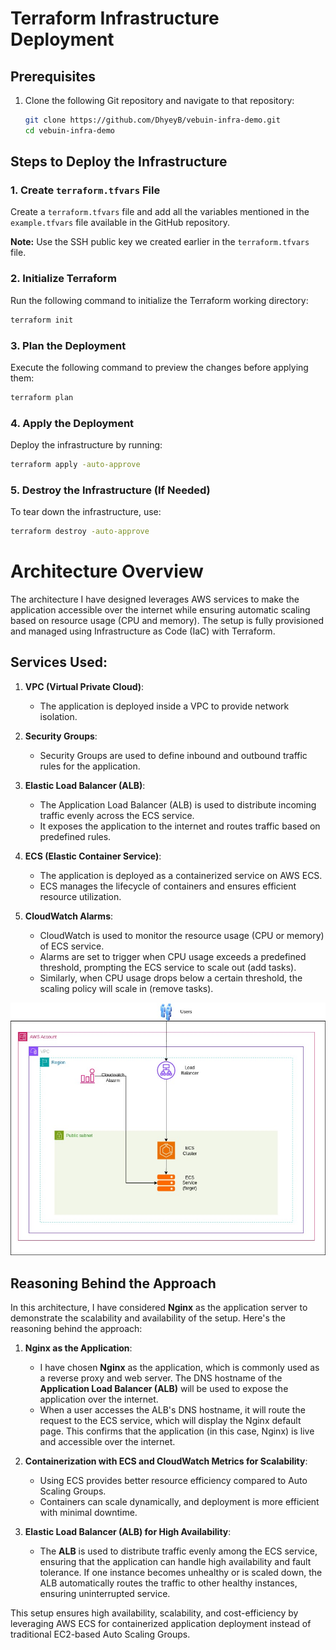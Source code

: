 # Terraform Infrastructure Deployment

## Prerequisites

1. Clone the following Git repository and navigate to that repository:

    ```sh
    git clone https://github.com/DhyeyB/vebuin-infra-demo.git
    cd vebuin-infra-demo
    ```

## Steps to Deploy the Infrastructure

### 1. Create `terraform.tfvars` File
Create a `terraform.tfvars` file and add all the variables mentioned in the `example.tfvars` file available in the GitHub repository.

**Note:** Use the SSH public key we created earlier in the `terraform.tfvars` file.

### 2. Initialize Terraform
Run the following command to initialize the Terraform working directory:

```sh
terraform init
```

### 3. Plan the Deployment
Execute the following command to preview the changes before applying them:

```sh
terraform plan
```

### 4. Apply the Deployment
Deploy the infrastructure by running:

```sh
terraform apply -auto-approve
```

### 5. Destroy the Infrastructure (If Needed)
To tear down the infrastructure, use:

```sh
terraform destroy -auto-approve
```

# Architecture Overview

The architecture I have designed leverages AWS services to make the application accessible over the internet while ensuring automatic scaling based on resource usage (CPU and memory). The setup is fully provisioned and managed using Infrastructure as Code (IaC) with Terraform.

## Services Used:

1. **VPC (Virtual Private Cloud)**:
   - The application is deployed inside a VPC to provide network isolation.

2. **Security Groups**:
   - Security Groups are used to define inbound and outbound traffic rules for the application.

3. **Elastic Load Balancer (ALB)**:
   - The Application Load Balancer (ALB) is used to distribute incoming traffic evenly across the ECS service.
   - It exposes the application to the internet and routes traffic based on predefined rules.
   
4. **ECS (Elastic Container Service)**:
   - The application is deployed as a containerized service on AWS ECS.
   - ECS manages the lifecycle of containers and ensures efficient resource utilization.

5. **CloudWatch Alarms**:
   - CloudWatch is used to monitor the resource usage (CPU or memory) of ECS service.
   - Alarms are set to trigger when CPU usage exceeds a predefined threshold, prompting the ECS service to scale out (add tasks).
   - Similarly, when CPU usage drops below a certain threshold, the scaling policy will scale in (remove tasks).

![Infrastucture Diagrame](Infra.jpg)

## Reasoning Behind the Approach

In this architecture, I have considered **Nginx** as the application server to demonstrate the scalability and availability of the setup. Here's the reasoning behind the approach:

1. **Nginx as the Application**:
   - I have chosen **Nginx** as the application, which is commonly used as a reverse proxy and web server. The DNS hostname of the **Application Load Balancer (ALB)** will be used to expose the application over the internet. 
   - When a user accesses the ALB's DNS hostname, it will route the request to the ECS service, which will display the Nginx default page. This confirms that the application (in this case, Nginx) is live and accessible over the internet.

2. **Containerization with ECS and CloudWatch Metrics for Scalability**:
   - Using ECS provides better resource efficiency compared to Auto Scaling Groups.
   - Containers can scale dynamically, and deployment is more efficient with minimal downtime.

3. **Elastic Load Balancer (ALB) for High Availability**:
   - The **ALB** is used to distribute traffic evenly among the ECS service, ensuring that the application can handle high availability and fault tolerance. If one instance becomes unhealthy or is scaled down, the ALB automatically routes the traffic to other healthy instances, ensuring uninterrupted service.

This setup ensures high availability, scalability, and cost-efficiency by leveraging AWS ECS for containerized application deployment instead of traditional EC2-based Auto Scaling Groups.